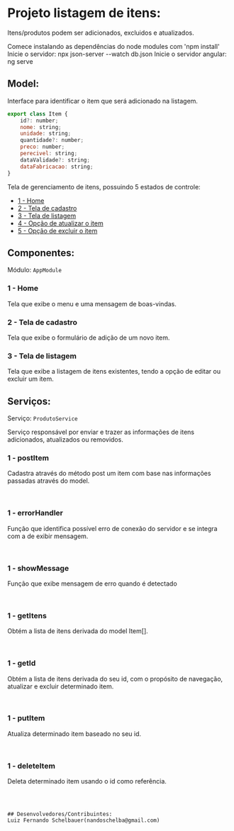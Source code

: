 # Projeto listagem de itens:
Itens/produtos podem ser adicionados, excluidos e atualizados.

Comece instalando as dependências do node modules com 'npm install'
Inicie o servidor: npx json-server --watch db.json
Inicie o servidor angular: ng serve


## Model:
Interface para identificar o item que será adicionado na listagem.
```javascript
export class Item {
    id?: number;
    nome: string;
    unidade: string;
    quantidade?: number;
    preco: number; 
    perecivel: string;
    dataValidade?: string;
    dataFabricacao: string;
}
```

Tela de gerenciamento de itens, possuindo 5 estados de controle:

- [1 - Home](#home)
- [2 - Tela de cadastro](#cadastro)
- [3 - Tela de listagem](#listagem)
- [4 - Opção de atualizar o item](#update)
- [5 - Opção de excluir o item](#delete)

## Componentes:
Módulo: `AppModule`
<br>

### <a name="home"></a> 1 - Home
Tela que exibe o menu e uma mensagem de boas-vindas.

### <a name="cadastro"></a> 2 - Tela de cadastro
Tela que exibe o formulário de adição de um novo item.

### <a name="listagem"></a> 3 - Tela de listagem
Tela que exibe a listagem de itens existentes, tendo a opção de editar ou excluir um item.

## Serviços:
Serviço: `ProdutoService`

Serviço responsável por enviar e trazer as informações de itens adicionados, atualizados ou removidos.
<br>

### <a name="servico1"></a> 1 - postItem
Cadastra através do método post um item com base nas informações passadas através do model.

 <br>

 ### <a name="servico2"></a> 1 - errorHandler
Função que identifica possível erro de conexão do servidor e se integra com a de exibir mensagem.

 <br>

 ### <a name="servico3"></a> 1 - showMessage
Função que exibe mensagem de erro quando é detectado

 <br>

 ### <a name="servico4"></a> 1 - getItens
Obtém a lista de itens derivada do model Item[].

 <br>

 ### <a name="servico5"></a> 1 - getId
Obtém a lista de itens derivada do seu id, com o propósito de navegação, atualizar e excluir determinado item.

<br>

### <a name="servico6"></a> 1 - putItem
Atualiza determinado item baseado no seu id.

<br>

### <a name="servico7"></a> 1 - deleteItem
Deleta determinado item usando o id como referência.

<br>

```

## Desenvolvedores/Contribuintes:
Luiz Fernando Schelbauer(nandoschelba@gmail.com)
